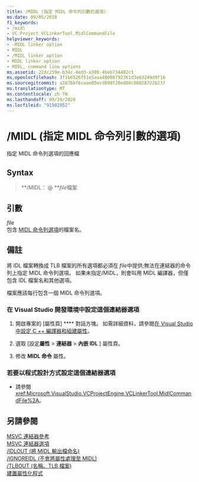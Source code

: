 ```yaml
---
title: /MIDL (指定 MIDL 命令列引數的選項)
ms.date: 09/05/2018
f1_keywords:
- /midl
- VC.Project.VCLinkerTool.MidlCommandFile
helpviewer_keywords:
- -MIDL linker option
- MIDL
- /MIDL linker option
- MIDL linker option
- MIDL, command line options
ms.assetid: 22dc259e-b34c-4ed3-a380-4beb734482c1
ms.openlocfilehash: 3f1b6526f51e5aaa48008792361d3e63249d9f16
ms.sourcegitcommit: a1676bf6caae05ecd698f26ed80c08828722b237
ms.translationtype: MT
ms.contentlocale: zh-TW
ms.lasthandoff: 09/29/2020
ms.locfileid: "91502852"
---
```

# <a name="midl-specify-midl-command-line-options"></a>/MIDL (指定 MIDL 命令列引數的選項)

指定 MIDL 命令列選項的回應檔

## <a name="syntax"></a>Syntax

> **/MIDL： \@ **<em>file</em>檔案

## <a name="arguments"></a>引數

*file*<br/>
包含 [MIDL 命令列選項](/windows/win32/Midl/general-midl-command-line-syntax)的檔案名。

## <a name="remarks"></a>備註

將 IDL 檔案轉換成 TLB 檔案的所有選項都必須在 *file*中提供;無法在連結器的命令列上指定 MIDL 命令列選項。 如果未指定/MIDL，則會叫用 MIDL 編譯器，但僅包含 IDL 檔案名和其他選項。

檔案應該每行包含一個 MIDL 命令列選項。

### <a name="to-set-this-linker-option-in-the-visual-studio-development-environment"></a>在 Visual Studio 開發環境中設定這個連結器選項

1. 開啟專案的 [屬性頁] **** 對話方塊。 如需詳細資料，請參閱[在 Visual Studio 中設定 C ++ 編譯器和組建屬性](../working-with-project-properties.md)。

1. 選取 [設定**屬性**  >  **連結器**  >  **內嵌 IDL** ] 屬性頁。

1. 修改 **MIDL 命令** 屬性。

### <a name="to-set-this-linker-option-programmatically"></a>若要以程式設計方式設定這個連結器選項

- 請參閱 <xref:Microsoft.VisualStudio.VCProjectEngine.VCLinkerTool.MidlCommandFile%2A>。

## <a name="see-also"></a>另請參閱

[MSVC 連結器參考](linking.md)<br/>
[MSVC 連結器選項](linker-options.md)<br/>
[/IDLOUT (將 MIDL 輸出檔命名) ](idlout-name-midl-output-files.md)<br/>
[/IGNOREIDL (不會將屬性處理至 MIDL) ](ignoreidl-don-t-process-attributes-into-midl.md)<br/>
[/TLBOUT (名稱。TLB 檔案) ](tlbout-name-dot-tlb-file.md)<br/>
[建置屬性化程式](../../windows/attributes/cpp-attributes-com-net.md)
